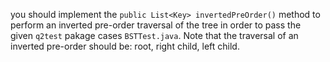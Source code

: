 you should implement the `public List<Key> invertedPreOrder()` method to 
perform an inverted pre-order traversal of the tree in order to pass the given `q2test` pakage cases `BSTTest.java`.
Note that the traversal of an inverted pre-order should be: root, right child, left child.
